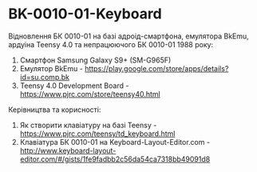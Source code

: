 # BK-0010-01-Keyboard
Відновлення БК 0010-01 на базі адроід-смартфона, емулятора BkEmu, ардуіна Teensy 4.0 та непрацюючого БК 0010-01 1988 року:
1. Смартфон Samsung Galaxy S9+ (SM-G965F)
2. Eмулятор BkEmu - https://play.google.com/store/apps/details?id=su.comp.bk
3. Teensy 4.0 Development Board - https://www.pjrc.com/store/teensy40.html

Керівництва та корисності:
1. Як створити клавіатуру на базі Teensy - https://www.pjrc.com/teensy/td_keyboard.html
2. Клавіатура БК 0010-01 на Keyboard-Layout-Editor.com - http://www.keyboard-layout-editor.com/#/gists/1fe9fadbb2c56da54ca7318bb49091d8
